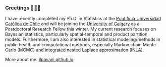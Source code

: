 ### Greetings 🙋🏻🖖

I have recently completed my Ph.D. in Statistics at the [Pontificia Universidad Católica de Chile](https://www.uc.cl/) and will be joining the [University of Calgary](https://ucalgary.ca/) as a Postdoctoral Research Fellow this winter. My current research focuses on Bayesian statistics, particularly spatial-temporal and product partition models. Furthermore, I am also interested in statistical modeling/methods in public health and computational methods, especially Markov chain Monte Carlo (MCMC) and integrated nested Laplace approximation (INLA).

More about me: [jlpavani.github.io](https://jlpavani.github.io/)
